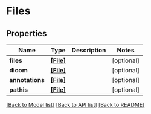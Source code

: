 # Files


## Properties
Name | Type | Description | Notes
------------ | ------------- | ------------- | -------------
**files** | [**[File]**](File.md) |  | [optional] 
**dicom** | [**[File]**](File.md) |  | [optional] 
**annotations** | [**[File]**](File.md) |  | [optional] 
**pathis** | [**[File]**](File.md) |  | [optional] 

[[Back to Model list]](../README.md#documentation-for-models) [[Back to API list]](../README.md#documentation-for-api-endpoints) [[Back to README]](../README.md)


